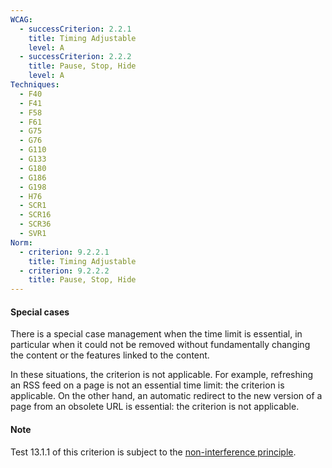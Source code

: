 ```yaml
---
WCAG:
  - successCriterion: 2.2.1
    title: Timing Adjustable
    level: A
  - successCriterion: 2.2.2
    title: Pause, Stop, Hide
    level: A
Techniques:
  - F40
  - F41
  - F58
  - F61
  - G75
  - G76
  - G110
  - G133
  - G180
  - G186
  - G198
  - H76
  - SCR1
  - SCR16
  - SCR36
  - SVR1
Norm:
  - criterion: 9.2.2.1
    title: Timing Adjustable
  - criterion: 9.2.2.2
    title: Pause, Stop, Hide
---
```


#### Special cases

There is a special case management when the time limit is essential, in particular when it could not be removed without fundamentally changing the content or the features linked to the content.

In these situations, the criterion is not applicable. For example, refreshing an RSS feed on a page is not an essential time limit: the criterion is applicable. On the other hand, an automatic redirect to the new version of a page from an obsolete URL is essential: the criterion is not applicable.

#### Note

Test 13.1.1 of this criterion is subject to the [non-interference principle](../obligations.html#non-interference-principle).